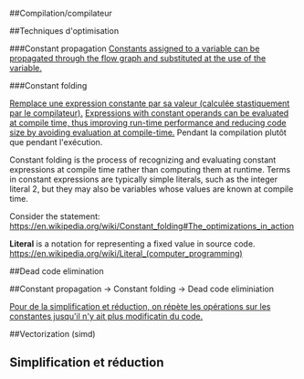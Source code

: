 ##Compilation/compilateur

##Techniques d'optimisation

###Constant propagation
[Constants assigned to a variable can be propagated through the flow graph and substituted at the use of the variable.](http://www.compileroptimizations.com/category/constant_propagation.htm)

###Constant folding

[Remplace une expression constante par sa valeur (calculée stastiquement par le
compilateur).](https://fr.wikipedia.org/wiki/Constant_folding)
[](https://en.wikipedia.org/wiki/Constant_folding)
[Expressions with constant operands can be evaluated at compile time, thus improving run-time performance and reducing code size by avoiding evaluation at compile-time.](http://www.compileroptimizations.com/category/constant_folding.htm)
[](https://en.wikipedia.org/wiki/Constant_folding)
Pendant la compilation plutôt que pendant l'exécution.

Constant folding is the process of recognizing and evaluating constant
expressions at compile time rather than computing them at runtime. Terms in
constant expressions are typically simple literals, such as the integer literal
2, but they may also be variables whose values are known at compile time.

Consider the statement:
<https://en.wikipedia.org/wiki/Constant_folding#The_optimizations_in_action>
 
**Literal** is a notation for representing a fixed value in source code.
<https://en.wikipedia.org/wiki/Literal_(computer_programming)>


##Dead code elimination

##Constant propagation -> Constant folding -> Dead code eliminiation

[Pour de la simplification et réduction, on répète les opérations sur les
constantes jusqu'il n'y ait plus modificatin du
code.](https://en.wikipedia.org/wiki/Constant_folding#The_optimizations_in_action)

##Vectorization (simd)

## Simplification et réduction

